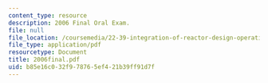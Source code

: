 ```yaml
---
content_type: resource
description: 2006 Final Oral Exam.
file: null
file_location: /coursemedia/22-39-integration-of-reactor-design-operations-and-safety-fall-2006/b85e16c032f978765ef421b39ff91d7f_2006final.pdf
file_type: application/pdf
resourcetype: Document
title: 2006final.pdf
uid: b85e16c0-32f9-7876-5ef4-21b39ff91d7f
---
```

